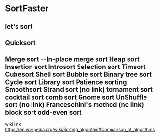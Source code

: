 # SortFaster
let's sort
---
Quicksort
---
Merge sort
--In-place merge sort
Heap sort
Insertion sort
Introsort
Selection sort
Timsort
Cubesort
Shell sort
Bubble sort
Binary tree sort
Cycle sort
Library sort
Patience sorting
Smoothsort
Strand sort (no link)
tornament sort
cocktail sort
comb sort
Gnome sort
UnShuffle sort (no link)
Franceschini's method (no link)
block sort
odd-even sort
---
wiki link
https://en.wikipedia.org/wiki/Sorting_algorithm#Comparison_of_algorithms